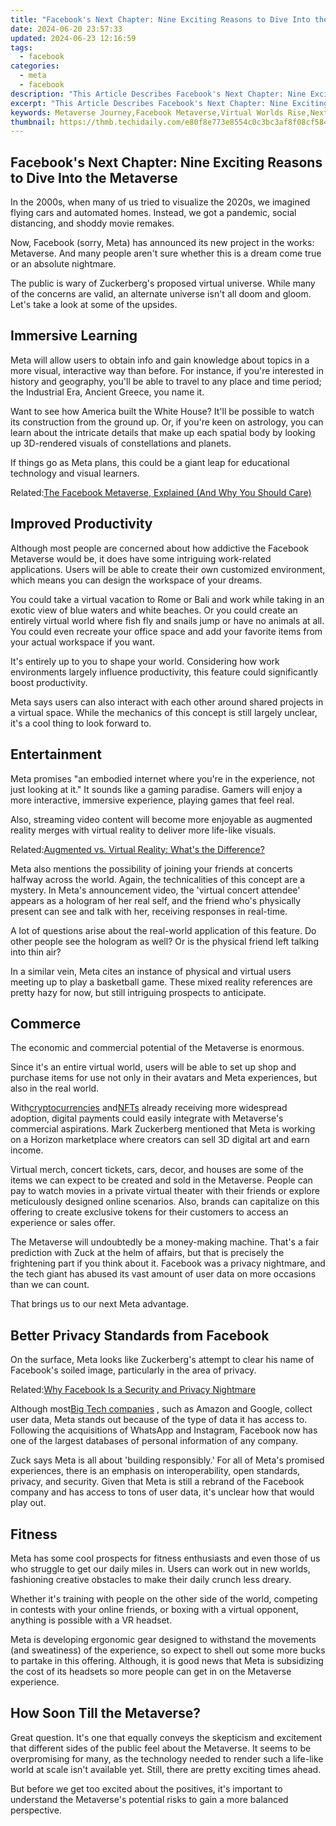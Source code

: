 ```yaml
---
title: "Facebook's Next Chapter: Nine Exciting Reasons to Dive Into the Metaverse"
date: 2024-06-20 23:57:33
updated: 2024-06-23 12:16:59
tags:
  - facebook
categories:
  - meta
  - facebook
description: "This Article Describes Facebook's Next Chapter: Nine Exciting Reasons to Dive Into the Metaverse"
excerpt: "This Article Describes Facebook's Next Chapter: Nine Exciting Reasons to Dive Into the Metaverse"
keywords: Metaverse Journey,Facebook Metaverse,Virtual Worlds Rise,Next-Gen Social Networking,Digital Reality Expansion,Immersive Online Experience,New Era of Connectivity,Metaverse Adventure,Facebook Virtual Reality
thumbnail: https://thmb.techidaily.com/e80f8e773e8554c0c3bc3af8f08cf584d0a96cf13fd55f62c95158efb815f99f.jpg
---
```


## Facebook's Next Chapter: Nine Exciting Reasons to Dive Into the Metaverse

 In the 2000s, when many of us tried to visualize the 2020s, we imagined flying cars and automated homes. Instead, we got a pandemic, social distancing, and shoddy movie remakes.

 Now, Facebook (sorry, Meta) has announced its new project in the works: Metaverse. And many people aren't sure whether this is a dream come true or an absolute nightmare.

 The public is wary of Zuckerberg's proposed virtual universe. While many of the concerns are valid, an alternate universe isn't all doom and gloom. Let's take a look at some of the upsides.

## Immersive Learning

 Meta will allow users to obtain info and gain knowledge about topics in a more visual, interactive way than before. For instance, if you're interested in history and geography, you'll be able to travel to any place and time period; the Industrial Era, Ancient Greece, you name it.

 Want to see how America built the White House? It'll be possible to watch its construction from the ground up. Or, if you're keen on astrology, you can learn about the intricate details that make up each spatial body by looking up 3D-rendered visuals of constellations and planets.

 If things go as Meta plans, this could be a giant leap for educational technology and visual learners.

 Related:[The Facebook Metaverse, Explained (And Why You Should Care)](https://www.makeuseof.com/facebook-metaverse-explained/)

## Improved Productivity

 Although most people are concerned about how addictive the Facebook Metaverse would be, it does have some intriguing work-related applications. Users will be able to create their own customized environment, which means you can design the workspace of your dreams.

 You could take a virtual vacation to Rome or Bali and work while taking in an exotic view of blue waters and white beaches. Or you could create an entirely virtual world where fish fly and snails jump or have no animals at all. You could even recreate your office space and add your favorite items from your actual workspace if you want.

 It's entirely up to you to shape your world. Considering how work environments largely influence productivity, this feature could significantly boost productivity.

 Meta says users can also interact with each other around shared projects in a virtual space. While the mechanics of this concept is still largely unclear, it's a cool thing to look forward to.

## Entertainment

 Meta promises "an embodied internet where you're in the experience, not just looking at it." It sounds like a gaming paradise. Gamers will enjoy a more interactive, immersive experience, playing games that feel real.

 Also, streaming video content will become more enjoyable as augmented reality merges with virtual reality to deliver more life-like visuals.

 Related:[Augmented vs. Virtual Reality: What's the Difference?](https://www.makeuseof.com/tag/augmented-vs-virtual-reality-whats-difference/)

 Meta also mentions the possibility of joining your friends at concerts halfway across the world. Again, the technicalities of this concept are a mystery. In Meta's announcement video, the 'virtual concert attendee' appears as a hologram of her real self, and the friend who's physically present can see and talk with her, receiving responses in real-time.

 A lot of questions arise about the real-world application of this feature. Do other people see the hologram as well? Or is the physical friend left talking into thin air?

 In a similar vein, Meta cites an instance of physical and virtual users meeting up to play a basketball game. These mixed reality references are pretty hazy for now, but still intriguing prospects to anticipate.

## Commerce

The economic and commercial potential of the Metaverse is enormous.

 Since it's an entire virtual world, users will be able to set up shop and purchase items for use not only in their avatars and Meta experiences, but also in the real world.

 With[cryptocurrencies](https://www.makeuseof.com/how-does-cryptocurrency-work/) and[NFTs](https://www.makeuseof.com/what-is-a-non-fungible-token-nft/) already receiving more widespread adoption, digital payments could easily integrate with Metaverse's commercial aspirations. Mark Zuckerberg mentioned that Meta is working on a Horizon marketplace where creators can sell 3D digital art and earn income.

 Virtual merch, concert tickets, cars, decor, and houses are some of the items we can expect to be created and sold in the Metaverse. People can pay to watch movies in a private virtual theater with their friends or explore meticulously designed online scenarios. Also, brands can capitalize on this offering to create exclusive tokens for their customers to access an experience or sales offer.

 The Metaverse will undoubtedly be a money-making machine. That's a fair prediction with Zuck at the helm of affairs, but that is precisely the frightening part if you think about it. Facebook was a privacy nightmare, and the tech giant has abused its vast amount of user data on more occasions than we can count.

That brings us to our next Meta advantage.

## Better Privacy Standards from Facebook

 On the surface, Meta looks like Zuckerberg's attempt to clear his name of Facebook's soiled image, particularly in the area of privacy.

 Related:[Why Facebook Is a Security and Privacy Nightmare](https://www.makeuseof.com/tag/facebook-security-privacy-nightmare/)

 Although most[Big Tech companies](http://www.makeuseof.com/what-is-big-tech-and-why-is-the-government-trying-to-break-it-up-/) , such as Amazon and Google, collect user data, Meta stands out because of the type of data it has access to. Following the acquisitions of WhatsApp and Instagram, Facebook now has one of the largest databases of personal information of any company.

 Zuck says Meta is all about 'building responsibly.' For all of Meta's promised experiences, there is an emphasis on interoperability, open standards, privacy, and security. Given that Meta is still a rebrand of the Facebook company and has access to tons of user data, it's unclear how that would play out.

## Fitness

 Meta has some cool prospects for fitness enthusiasts and even those of us who struggle to get our daily miles in. Users can work out in new worlds, fashioning creative obstacles to make their daily crunch less dreary.

 Whether it's training with people on the other side of the world, competing in contests with your online friends, or boxing with a virtual opponent, anything is possible with a VR headset.

 Meta is developing ergonomic gear designed to withstand the movements (and sweatiness) of the experience, so expect to shell out some more bucks to partake in this offering. Although, it is good news that Meta is subsidizing the cost of its headsets so more people can get in on the Metaverse experience.

## How Soon Till the Metaverse?

 Great question. It's one that equally conveys the skepticism and excitement that different sides of the public feel about the Metaverse. It seems to be overpromising for many, as the technology needed to render such a life-like world at scale isn't available yet. Still, there are pretty exciting times ahead.

 But before we get too excited about the positives, it's important to understand the Metaverse's potential risks to gain a more balanced perspective.


<ins class="adsbygoogle"
     style="display:block"
     data-ad-format="autorelaxed"
     data-ad-client="ca-pub-7571918770474297"
     data-ad-slot="1223367746"></ins>



<ins class="adsbygoogle"
     style="display:block"
     data-ad-client="ca-pub-7571918770474297"
     data-ad-slot="8358498916"
     data-ad-format="auto"
     data-full-width-responsive="true"></ins>

